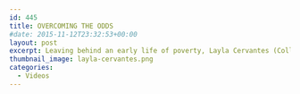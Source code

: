 ```yaml
---
id: 445
title: OVERCOMING THE ODDS
#date: 2015-11-12T23:32:53+00:00
layout: post
excerpt: Leaving behind an early life of poverty, Layla Cervantes (College Eight ’16, molecular, cell and developmental biology) is defying the statistics and becoming “a great scientist,” in the words of her proud mentor.
thumbnail_image: layla-cervantes.png
categories:
  - Videos
---
```

